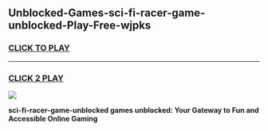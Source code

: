 
## Unblocked-Games-sci-fi-racer-game-unblocked-Play-Free-wjpks
<h3>
<a href="https://premium76.site?title=sci-fi-racer-game-unblocked&ref=21A">CLICK TO PLAY</a></h3>
<hr>

<h3>
<a href="https://premium76.site?title=sci-fi-racer-game-unblocked&ref=21A">CLICK 2 PLAY</a>
  
</h3>

<a href="https://premium76.site?title=sci-fi-racer-game-unblocked&ref=21A"><img src="https://clearcache.store/games.png"></a>


**sci-fi-racer-game-unblocked games unblocked: Your Gateway to Fun and Accessible Online Gaming**
